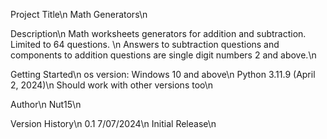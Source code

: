 Project Title\n
Math Generators\n

Description\n
Math worksheets generators for addition and subtraction. Limited to 64 questions. \n
Answers to subtraction questions and components to addition questions are single digit numbers 2 and above.\n

Getting Started\n
os version: Windows 10 and above\n
Python 3.11.9 (April 2, 2024)\n
Should work with other versions too\n

Author\n
Nut15\n

Version History\n
0.1 7/07/2024\n
Initial Release\n
